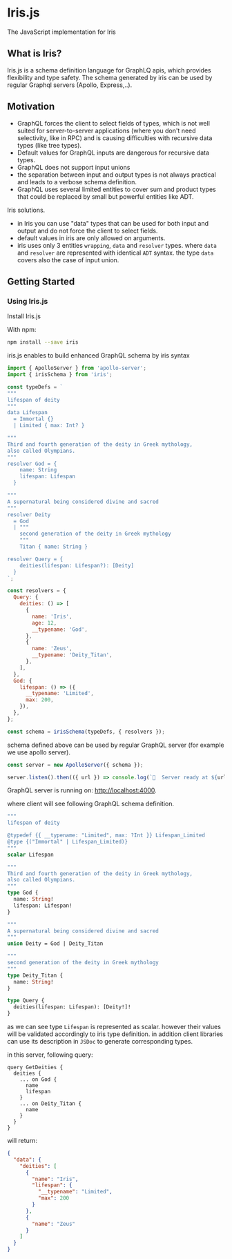# Iris.js

The JavaScript implementation for Iris

## What is Iris?

Iris.js is a schema definition language for GraphLQ apis,
which provides flexibility and type safety. The schema generated by iris can be used by regular Graphql servers (Apollo, Express,..).

## Motivation

- GraphQL forces the client to select fields of types, which is not well suited for server-to-server applications (where you don't need selectivity, like in RPC) and is causing difficulties with recursive data types (like tree types).
- Default values for GraphQL inputs are dangerous for recursive data types.
- GraphQL does not support input unions
- the separation between input and output types is not always practical and leads to a verbose schema definition.
- GraphQL uses several limited entities to cover sum and product types that could be replaced by small but powerful entities like ADT.

Iris solutions.

- in Iris you can use "data" types that can be used for both input and output and do not force the client to select fields.
- default values in iris are only allowed on arguments.
- iris uses only 3 entities `wrapping`, `data` and `resolver` types. where `data` and `resolver` are represented with identical `ADT` syntax. the type `data` covers also the case of input union.

## Getting Started

### Using Iris.js

Install Iris.js

With npm:

```sh
npm install --save iris
```

iris.js enables to build enhanced GraphQL schema by iris syntax

```js
import { ApolloServer } from 'apollo-server';
import { irisSchema } from 'iris';

const typeDefs = `
"""
lifespan of deity
"""
data Lifespan
  = Immortal {}
  | Limited { max: Int? }

"""
Third and fourth generation of the deity in Greek mythology, 
also called Olympians.
"""
resolver God = {
    name: String
    lifespan: Lifespan
  }

"""
A supernatural being considered divine and sacred
"""
resolver Deity
  = God
  | """
    second generation of the deity in Greek mythology
    """
    Titan { name: String }

resolver Query = {
    deities(lifespan: Lifespan?): [Deity]
  }
`;

const resolvers = {
  Query: {
    deities: () => [
      {
        name: 'Iris',
        age: 12,
        __typename: 'God',
      },
      {
        name: 'Zeus',
        __typename: 'Deity_Titan',
      },
    ],
  },
  God: {
    lifespan: () => ({
      __typename: 'Limited',
      max: 200,
    }),
  },
};

const schema = irisSchema(typeDefs, { resolvers });
```

schema defined above can be used by regular GraphQL server (for example we use apollo server).

```ts
const server = new ApolloServer({ schema });

server.listen().then(({ url }) => console.log(`🚀  Server ready at ${url}`));
```

GraphQL server is running on: <http://localhost:4000>.

where client will see following GraphQL schema definition.

```graphql
"""
lifespan of deity

@typedef {{ __typename: "Limited", max: ?Int }} Lifespan_Limited
@type {("Immortal" | Lifespan_Limited)}
"""
scalar Lifespan

"""
Third and fourth generation of the deity in Greek mythology,
also called Olympians.
"""
type God {
  name: String!
  lifespan: Lifespan!
}

"""
A supernatural being considered divine and sacred
"""
union Deity = God | Deity_Titan

"""
second generation of the deity in Greek mythology
"""
type Deity_Titan {
  name: String!
}

type Query {
  deities(lifespan: Lifespan): [Deity!]!
}
```

as we can see type `Lifespan` is represented as scalar. however their values will be validated accordingly to iris type definition. in addition client libraries can use its description in `JSDoc`
to generate corresponding types.

in this server, following query:

```gql
query GetDeities {
  deities {
    ... on God {
      name
      lifespan
    }
    ... on Deity_Titan {
      name
    }
  }
}
```

will return:

```json
{
  "data": {
    "deities": [
      {
        "name": "Iris",
        "lifespan": {
          "__typename": "Limited",
          "max": 200
        }
      },
      {
        "name": "Zeus"
      }
    ]
  }
}
```

